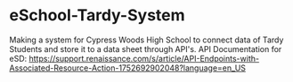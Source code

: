 # eSchool-Tardy-System
Making a system for Cypress Woods High School to connect data of Tardy Students and store it to a data sheet through API's.
API Documentation for eSD: https://support.renaissance.com/s/article/API-Endpoints-with-Associated-Resource-Action-1752692902048?language=en_US 

